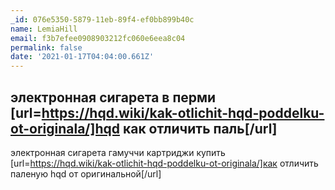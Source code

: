 ```yaml
---
_id: 076e5350-5879-11eb-89f4-ef0bb899b40c
name: LemiaHill
email: f3b7efee0908903212fc060e6eea8c04
permalink: false
date: '2021-01-17T04:04:00.661Z'
---
```

электронная сигарета в перми [url=https://hqd.wiki/kak-otlichit-hqd-poddelku-ot-originala/]hqd как отличить паль[/url] 
------ 
электронная сигарета гамуччи картриджи купить [url=https://hqd.wiki/kak-otlichit-hqd-poddelku-ot-originala/]как отличить паленую hqd от оригинальной[/url]
